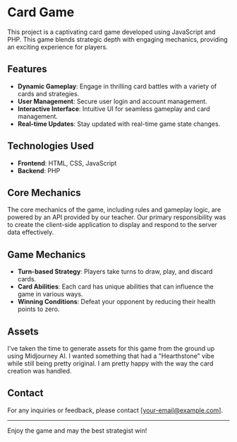 # Card Game

This project is a captivating card game developed using JavaScript and PHP. This game blends strategic depth with engaging mechanics, providing an exciting experience for players.

## Features

- **Dynamic Gameplay**: Engage in thrilling card battles with a variety of cards and strategies.
- **User Management**: Secure user login and account management.
- **Interactive Interface**: Intuitive UI for seamless gameplay and card management.
- **Real-time Updates**: Stay updated with real-time game state changes.

## Technologies Used

- **Frontend**: HTML, CSS, JavaScript
- **Backend**: PHP

## Core Mechanics

The core mechanics of the game, including rules and gameplay logic, are powered by an API provided by our teacher. Our primary responsibility was to create the client-side application to display and respond to the server data effectively.

## Game Mechanics

- **Turn-based Strategy**: Players take turns to draw, play, and discard cards.
- **Card Abilities**: Each card has unique abilities that can influence the game in various ways.
- **Winning Conditions**: Defeat your opponent by reducing their health points to zero.

## Assets

I've taken the time to generate assets for this game from the ground up using Midjourney AI. I wanted something that had a "Hearthstone" vibe while still being pretty original. I am pretty happy with the way the card creation was handled.

## Contact

For any inquiries or feedback, please contact [your-email@example.com].

---

Enjoy the game and may the best strategist win!
